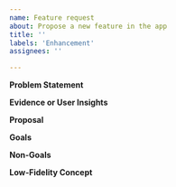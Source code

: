 ```yaml
---
name: Feature request
about: Propose a new feature in the app
title: ''
labels: 'Enhancement'
assignees: ''

---
```


<!--
See https://github.com/Microsoft/calculator/blob/master/docs/NewFeatureProcess.md for suggestions on how to write a good feature pitch. Just want to submit an idea quickly? Try Feedback Hub instead: https://insider.windows.com/en-us/fb/?contextid=130
-->

**Problem Statement**
<!--
What problem are we trying to solve? Who’s the target audience? Is there a customer need or pain point we need to remedy? Is there a business goal or metric we are trying to improve? Do we have a hypothesis we want to prove or disprove? 
-->

**Evidence or User Insights**
<!--
Why should we do this? Potential sources of data: Feedback Hub, other GitHub issues, other anecdotes from listening to customers in person or online, request from another team, telemetry data, user research, market or competitive research
-->

**Proposal**
<!--
How will the solution/feature help us solve the problem? How will it meet the target audience’s needs? If there are business goals or metrics, how does this improve them?
-->

**Goals**
<!--
What you want to accomplish with this feature. Typical examples include
“User Can *perform some task*”
-->

**Non-Goals**
<!--
Things we are explicitly not doing or supporting or that are out of scope, including reasons why.
-->

**Low-Fidelity Concept**
<!--
Show as much of the experience as needed to explain the idea. This can be as simple as a napkin drawing but can also be a code prototype, or a design comp. Keep it simple at this stage, as it can be refined later during the pre-production stage.
-->
